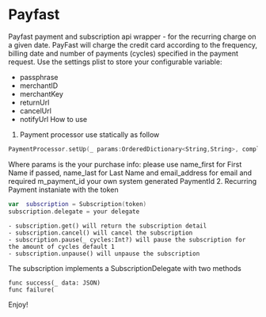# Payfast

Payfast payment and subscription api wrapper -  for the recurring charge on a given date.
PayFast will charge the credit card according to the frequency, billing date and number of payments (cycles) specified in the payment request.
Use the settings plist to store your configurable variable: 
- passphrase  
- merchantID  
- merchantKey 
- returnUrl  
- cancelUrl   
- notifyUrl 
How to use
1. Payment processor 
use statically as follow
```swift
PaymentProcessor.setUp(_ params:OrderedDictionary<String,String>, completion: redirectUrl) 
```
Where params is the your purchase info: please use name_first for First Name if passed, name_last for Last Name and email_address for email and required m_payment_id  your own system generated PaymentId 
2. Recurring Payment
instaniate with the token
```swift
var  subscription = Subscription(token)
subscription.delegate = your delegate
```

    - subscription.get() will return the subscription detail
    - subscription.cancel() will cancel the subscription
    - subscription.pause(_ cycles:Int?) will pause the subscription for the amount of cycles default 1
    - subscription.unpause() will unpause the subscription

The subscription implements a SubscriptionDelegate with two methods 
```
func success(_ data: JSON)
func failure(
```
Enjoy!


